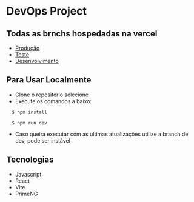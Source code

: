 # DevOps Project

## Todas as brnchs hospedadas na vercel

- [Produção](devops-projects.vercel.app)
- [Teste](devops-staging.vercel.app)
- [Desenvolvimento](devops-project-dev.vercel.app)

## Para Usar Localmente

- Clone o repositorio selecione
- Execute os comandos a baixo:

```
  $ npm install

  $ npm run dev
```

- Caso queira executar com as ultimas atualizações utilize a branch de dev, pode ser instável

## Tecnologias

- Javascript
- React
- Vite
- PrimeNG